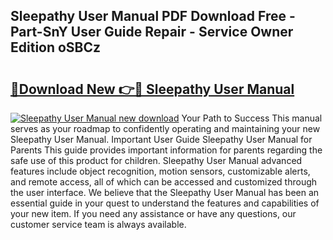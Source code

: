 ## Sleepathy User Manual PDF Download Free - Part-SnY User Guide Repair - Service Owner Edition oSBCz

# <h2><a href="http://cf26806.oget.top/?id=Sleepathy+User+Manual">🔗Download New 👉🔴 Sleepathy User Manual</a></h2>

[![Sleepathy User Manual new download](https://i.imgur.com/5g1atiW.png)](http://cf26806.oget.top/?id=Sleepathy+User+Manual)
Your Path to Success This manual serves as your roadmap to confidently operating and maintaining your new Sleepathy User Manual. Important User Guide Sleepathy User Manual for Parents This guide provides important information for parents regarding the safe use of this product for children. Sleepathy User Manual advanced features include object recognition, motion sensors, customizable alerts, and remote access, all of which can be accessed and customized through the user interface. We believe that the Sleepathy User Manual has been an essential guide in your quest to understand the features and capabilities of your new item. If you need any assistance or have any questions, our customer service team is always available.
